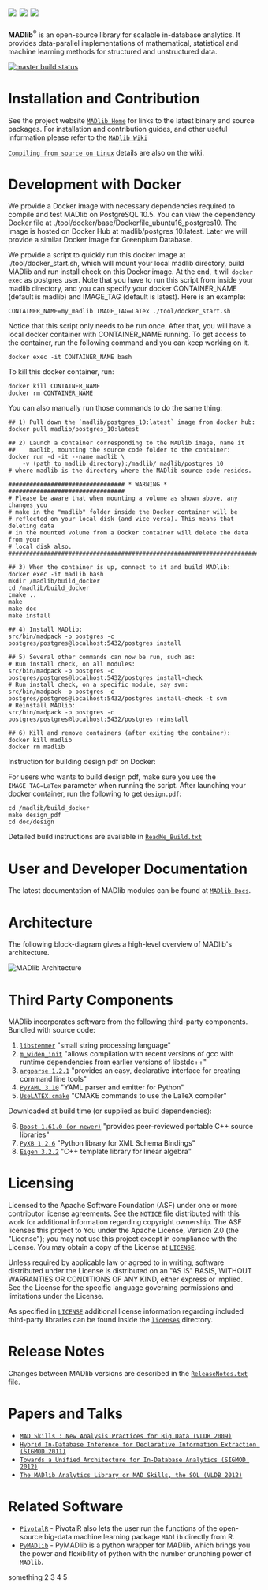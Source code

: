 ![](doc/imgs/magnetic-icon.png?raw=True) ![](doc/imgs/agile-icon.png?raw=True) ![](doc/imgs/deep-icon.png?raw=True)
=================================================
**MADlib<sup>&reg;</sup>** is an open-source library for scalable in-database analytics.
It provides data-parallel implementations of mathematical, statistical and
machine learning methods for structured and unstructured data.

[![master build status](https://builds.apache.org/buildStatus/icon?job=madlib-master-build&style=plastic)](https://builds.apache.org/job/madlib-master-build)


Installation and Contribution
==============================
See the project website  [`MADlib Home`](http://madlib.apache.org/) for links to the
latest binary and source packages. For installation and contribution guides,
and other useful information
please refer to the [`MADlib Wiki`](https://cwiki.apache.org/confluence/display/MADLIB/)

[`Compiling from source on Linux`](https://cwiki.apache.org/confluence/display/MADLIB/Installation+Guide#InstallationGuide-CompileFromSourceCompilingFromSource) details are
also on the wiki.


Development with Docker
=======================
We provide a Docker image with necessary dependencies required to compile and test MADlib on PostgreSQL 10.5. You can view the dependency Docker file at ./tool/docker/base/Dockerfile_ubuntu16_postgres10. The image is hosted on Docker Hub at madlib/postgres_10:latest. Later we will provide a similar Docker image for Greenplum Database.

We provide a script to quickly run this docker image at ./tool/docker_start.sh, which will mount your local madlib directory, build MADlib and run install check on this Docker image. At the end, it will `docker exec` as postgres user. Note that you have to run this script from inside your madlib directory, and you can specify your docker CONTAINER_NAME (default is madlib) and IMAGE_TAG (default is latest). Here is an example:

```
CONTAINER_NAME=my_madlib IMAGE_TAG=LaTex ./tool/docker_start.sh
```
Notice that this script only needs to be run once. After that, you will have a local docker container with CONTAINER_NAME running. To get access to the container, run the following command and you can keep working on it.

```
docker exec -it CONTAINER_NAME bash
```

To kill this docker container, run:

```
docker kill CONTAINER_NAME
docker rm CONTAINER_NAME
```

You can also manually run those commands to do the same thing:

```
## 1) Pull down the `madlib/postgres_10:latest` image from docker hub:
docker pull madlib/postgres_10:latest

## 2) Launch a container corresponding to the MADlib image, name it
##    madlib, mounting the source code folder to the container:
docker run -d -it --name madlib \
    -v (path to madlib directory):/madlib/ madlib/postgres_10
# where madlib is the directory where the MADlib source code resides.

################################# * WARNING * #################################
# Please be aware that when mounting a volume as shown above, any changes you
# make in the "madlib" folder inside the Docker container will be
# reflected on your local disk (and vice versa). This means that deleting data
# in the mounted volume from a Docker container will delete the data from your
# local disk also.
###############################################################################

## 3) When the container is up, connect to it and build MADlib:
docker exec -it madlib bash
mkdir /madlib/build_docker
cd /madlib/build_docker
cmake ..
make
make doc
make install

## 4) Install MADlib:
src/bin/madpack -p postgres -c postgres/postgres@localhost:5432/postgres install

## 5) Several other commands can now be run, such as:
# Run install check, on all modules:
src/bin/madpack -p postgres -c postgres/postgres@localhost:5432/postgres install-check
# Run install check, on a specific module, say svm:
src/bin/madpack -p postgres -c postgres/postgres@localhost:5432/postgres install-check -t svm
# Reinstall MADlib:
src/bin/madpack -p postgres -c postgres/postgres@localhost:5432/postgres reinstall

## 6) Kill and remove containers (after exiting the container):
docker kill madlib
docker rm madlib
```

Instruction for building design pdf on Docker:

For users who wants to build design pdf, make sure you use the `IMAGE_TAG=LaTex` parameter when running the script. After launching your docker container, run the following to get `design.pdf`:

```
cd /madlib/build_docker
make design_pdf
cd doc/design
```

Detailed build instructions are available in [`ReadMe_Build.txt`](ReadMe_Build.txt)

User and Developer Documentation
==================================
The latest documentation of MADlib modules can be found at [`MADlib
Docs`](http://madlib.apache.org/docs/latest/index.html).


Architecture
=============
The following block-diagram gives a high-level overview of MADlib's
architecture.


![MADlib Architecture](doc/imgs/architecture.png?raw=True)


Third Party Components
======================
MADlib incorporates software from the following third-party components.  Bundled with source code:

1. [`libstemmer`](http://snowballstem.org/) "small string processing language"
2. [`m_widen_init`](licenses/third_party/_M_widen_init.txt) "allows compilation with recent versions of gcc with runtime dependencies from earlier versions of libstdc++"
3. [`argparse 1.2.1`](http://code.google.com/p/argparse/) "provides an easy, declarative interface for creating command line tools"
4. [`PyYAML 3.10`](http://pyyaml.org/wiki/PyYAML) "YAML parser and emitter for Python"
5. [`UseLATEX.cmake`](https://github.com/kmorel/UseLATEX/blob/master/UseLATEX.cmake) "CMAKE commands to use the LaTeX compiler"

Downloaded at build time (or supplied as build dependencies):

6. [`Boost 1.61.0 (or newer)`](http://www.boost.org/) "provides peer-reviewed portable C++ source libraries"
7. [`PyXB 1.2.6`](http://pyxb.sourceforge.net/) "Python library for XML Schema Bindings"
8. [`Eigen 3.2.2`](http://eigen.tuxfamily.org/index.php?title=Main_Page) "C++ template library for linear algebra"

Licensing
==========
Licensed to the Apache Software Foundation (ASF) under one or more contributor license agreements. See the [`NOTICE`](NOTICE) file distributed with this work for additional information regarding copyright ownership. The ASF licenses this project to You under the Apache License, Version 2.0 (the "License"); you may not use this project except in compliance with the License. You may obtain a copy of the License at [`LICENSE`](LICENSE).

Unless required by applicable law or agreed to in writing, software distributed under the License is distributed on an "AS IS" BASIS, WITHOUT WARRANTIES OR CONDITIONS OF ANY KIND, either express or implied. See the License for the specific language governing permissions and limitations under the License.

As specified in [`LICENSE`](LICENSE) additional license information regarding included third-party libraries can be
found inside the [`licenses`](licenses) directory.

Release Notes
=============
Changes between MADlib versions are described in the
[`ReleaseNotes.txt`](RELEASE_NOTES) file.

Papers and Talks
=================
* [`MAD Skills : New Analysis Practices for Big Data (VLDB 2009)`](http://db.cs.berkeley.edu/papers/vldb09-madskills.pdf)
* [`Hybrid In-Database Inference for Declarative Information Extraction (SIGMOD 2011)`](https://amplab.cs.berkeley.edu/publication/hybrid-in-database-inference-for-declarative-information-extraction/)
* [`Towards a Unified Architecture for In-Database Analytics (SIGMOD 2012)`](http://www.cs.stanford.edu/~chrismre/papers/bismarck-full.pdf)
* [`The MADlib Analytics Library or MAD Skills, the SQL (VLDB 2012)`](http://www.eecs.berkeley.edu/Pubs/TechRpts/2012/EECS-2012-38.html)


Related Software
=================
* [`PivotalR`](https://github.com/pivotalsoftware/PivotalR) - PivotalR also
lets the user run the functions of the open-source big-data machine learning
package `MADlib` directly from R.
* [`PyMADlib`](https://github.com/pivotalsoftware/pymadlib) - PyMADlib is a python
wrapper for MADlib, which brings you the power and flexibility of python
with the number crunching power of `MADlib`.


something
2
3
4
5
